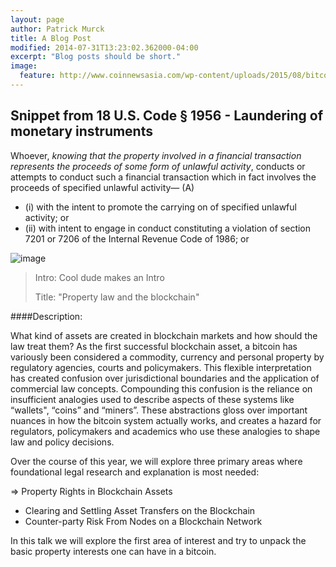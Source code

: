 ```yaml
---
layout: page
author: Patrick Murck
title: A Blog Post
modified: 2014-07-31T13:23:02.362000-04:00
excerpt: "Blog posts should be short."
image:
  feature: http://www.coinnewsasia.com/wp-content/uploads/2015/08/bitcoin-dinosaur.jpg
---
```


## Snippet from 18 U.S. Code § 1956 - Laundering of monetary instruments

Whoever, *knowing that the property involved in a financial transaction represents the proceeds of some form of unlawful activity*, conducts or attempts to conduct such a financial transaction which in fact involves the proceeds of specified unlawful activity— (A)

- (i) with the intent to promote the carrying on of specified unlawful activity; or
- (ii) with intent to engage in conduct constituting a violation of section 7201 or 7206 of the Internal Revenue Code of 1986; or

![image](http://www.enchantedlearning.com/tgifs/Trexskelanim.gif)

>Intro: Cool dude makes an Intro
>
>Title: "Property law and the blockchain"

####Description:

What kind of assets are created in blockchain markets and how should the law treat them? As the first successful blockchain asset, a bitcoin has variously been considered a commodity, currency and personal property by regulatory agencies, courts and policymakers. This flexible interpretation has created confusion over jurisdictional boundaries and the application of commercial law concepts. Compounding this confusion is the reliance on insufficient analogies used to describe aspects of these systems like “wallets", “coins” and “miners”.  These abstractions gloss over important nuances in how the bitcoin system actually works, and creates a hazard for regulators, policymakers and academics who use these analogies to shape law and policy decisions.

Over the course of this year, we will explore three primary areas where foundational legal research and explanation is most needed:

=> Property Rights in Blockchain Assets

* Clearing and Settling Asset Transfers on the Blockchain
* Counter-party Risk From Nodes on a Blockchain Network

In this talk we will explore the first area of interest and try to unpack the basic property interests one can have in a bitcoin.
